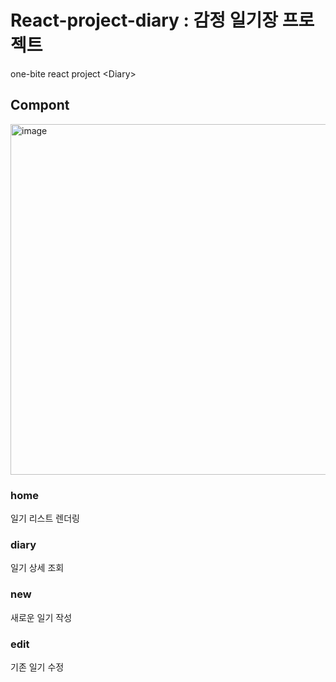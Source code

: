 # React-project-diary : 감정 일기장 프로젝트

one-bite react project &lt;Diary>

## Compont
<img width="1350" height="561" alt="image" src="https://github.com/user-attachments/assets/7c820b8f-b80c-424d-9afb-da3ef99e8fb0" />

### home
일기 리스트 렌더링

### diary
일기 상세 조회

### new
새로운 일기 작성

### edit
기존 일기 수정
